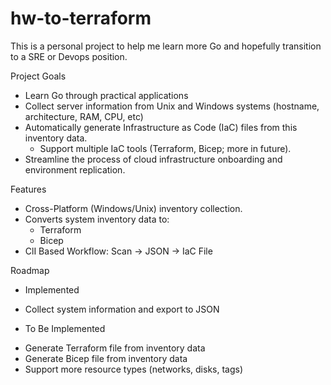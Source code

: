 # hw-to-terraform

This is a personal project to help me learn more Go and hopefully transition to a SRE or Devops position. 

Project Goals
- Learn Go through practical applications
- Collect server information from Unix and Windows systems (hostname, architecture, RAM, CPU, etc)
- Automatically generate Infrastructure as Code (IaC) files from this inventory data.
    - Support multiple IaC tools (Terraform, Bicep; more in future).
- Streamline the process of cloud infrastructure onboarding and environment replication.

Features
 - Cross-Platform (Windows/Unix) inventory collection.
 - Converts system inventory data to:
    - Terraform
    - Bicep
- ClI Based Workflow: Scan -> JSON -> IaC File

Roadmap
- Implemented
* Collect system information and export to JSON

- To Be Implemented
* Generate Terraform file from inventory data
* Generate Bicep file from inventory data
* Support more resource types (networks, disks, tags)
